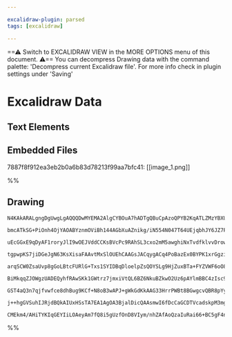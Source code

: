 ```yaml
---

excalidraw-plugin: parsed
tags: [excalidraw]

---
```

==⚠  Switch to EXCALIDRAW VIEW in the MORE OPTIONS menu of this document. ⚠== You can decompress Drawing data with the command palette: 'Decompress current Excalidraw file'. For more info check in plugin settings under 'Saving'


# Excalidraw Data
## Text Elements
## Embedded Files
7887f8f912ea3eb2b0a6b83d78213f99aa7bfc41: [[image_1.png]]

%%
## Drawing
```compressed-json
N4KAkARALgngDgUwgLgAQQQDwMYEMA2AlgCYBOuA7hADTgQBuCpAzoQPYB2KqATLZMzYBXUtiRoIACyhQ4zZAHoFAc0JRJQgEYA6bGwC2CgF7N6hbEcK4OCtptbErHALRY8RMpWdx8Q1TdIEfARcZgRmBShcZQUebQBWbQBGGjoghH0EDihmbgBtcDBQMBKIEm4IHjgAaUkAUQA2AEUAfQQhAHYAawAtAHEAQQaASQAFUjgqflLYRArCfWikachM

bmcATkSG+PiOnh4OjYAOABYznmOViBh144AGbXuAZnikg/iN554N047T64UEjqbhJY6JZ7PU4NY5JU4bBrQpJJa6SBCEZTSbivK6FSDWZTBbj3a7MKCkNhdBAAYTY+DYpAq5OszDguEC2VSJUgmlw2C6ygpQg4xFp9MZEmZHFZ7KyUC5pQAZoR8PgAMqwIkSQQeBUCcmUhAAdWBkm4fDxEDJFKpGpgWvQOvK1yFmI44VyaBRlrYbOwaluXvuJMtg

uEcGGxE9qDyAF1roryJlI9wOEJVddCCKsBVcPc9RAhSL3cxo2mM5awghiNxTvdfklvvDrowWOwuF73i2mKxOAA5ThibjHBrPBpJGEbDqZ5gAEXSUGr3EVBDC100whFdWCmWyZfT+GuQjgxFwi5rXo63w6DzhE/O1yIHC6qYPj7Y/KXaBX+DXlaiUBCNGECICKWbKAWyrBCmEg3scHSKsciobO8ITPAgmg8Jo9y4A0mjHM8xA3jwjbIRsuC4B0miK

tgpwpKS7jiDGeJgN63KsXisaFAAvtMxSlOUEhCAAGsJACqygACq4PoBazEx0BYPK1xrGgziHNoo4PDw9wPMcZwbFOzzXIGqDOMccSTlCPAwvp8EApaQLECCaCnM82hwY2SQdI2I4+RsqLopi8poMc2g8PEpxvM8HT3Ek9y7BFDTXASDohtyVoGlSYoMhUADESQIIVhUFry/JhsKop0rlkrkNKbIcsplpQeqmoKU6NakllxqmuaXU2ggdoOladLOp

arqSCW0ZsaUvp8gGoLBtcFURlG+Txs1SYIDBqDloelpZsQOYSLg9HjZuxBTa+FYZVWF6oO8cWNjwY7Tpara9h2qDfMl709u2A4cEOXoWR0HSjgiAUHXOC5fqg5JCAg64XduGRyvuN2lMep7nqCV6HLeUURfEj5Zi+aB7e+n73T+f4ZYumAheggAxAYAJX6ANNhgC+bnyUBZgW5AUJJSkVGzXM83zCacFAaqEEYTENJpLzjvWDS6acpw6Q5GWKlLA

BiMkqqZJOWgzUADEQyhfRAwSKk1GWtrz7jmxiVtQL6BZ6NkuBZkwO2Uz6pAYlmBBC4zIsc9z2C81wKVCG7ABK4Sy0xCNI5aT4IAAEkFWJeuF8Q8eAG34nAcAameTH8dAaKZBUFtYtMDCEAgFAAEJ8gKRZVeK+WKn3/cKhA2AiI1wyLvoGoDTlEroAVRXz4Pw+kKP4/t+VXfT0ydUyo1i8j3KY8ZLrKqtfa7WjZ1hRD/v2SHxP3Ums5ZpoBapRLyv

GST4aQ3n7qjfvwfce8dhBug9KCf+N8oB3wAPJ+gWkGdKkAAG33HrrPWBt8BGwgcvQBR8pYyzluaRB18cEoIyKHM2FsrY2ztkgyBd9y6kDNsvNgFA0S4Huv7N+9Dx51BFAMFhbCQj3QgOyCkUwr7IKgePAR4jJLwAUl3QezBsAUlVMJPGHQPLPF+CReIFl4ivChqUFRaj8AAE1QQ6W0COBK3l6xxRHPBRuRg2AGG4PxSA9ACCI2xNoHRMV7gNB4tg

j++hgGVSuhIJRjdBQkAIUxHSsTA7EA1AgOA3BjalDicQAAsmwI6fDcCaGCDTVcadskpM3mgTxEBW50hEaQZQvIAAUJFpy8G8tQTpHTHjxAAJQFkTsodM7IKhNNaS9EkvBnjTKmd0vpgyQmSMgV/KksDeacAxvtJUW1E7ZkDhwCCNTLRZGKaU7gqdrjYCIBktAVzLQcBkinUgiNrjCCgBnS5ryEDLNmpoAAVggKOzA1RPLgPkwpTySlw1phU/EUdC

CMEkm4/AHiTYKIqGEYIiLOAeyAm7fQ8i5gUzfOnD8VIym/nhZAfAoQzaIuRai66+BC5gF4nQKC4QPHcRANxIAA==
```
%%